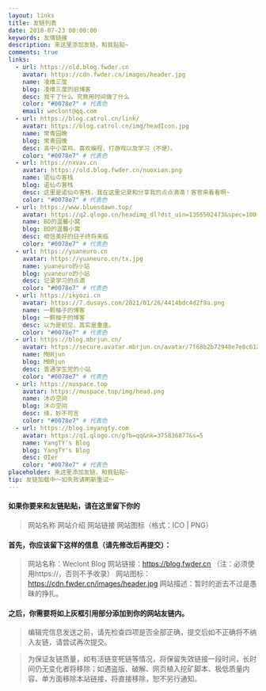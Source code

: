 ```yaml
---
layout: links
title: 友链列表
date: 2018-07-23 00:00:00
keywords: 友情链接
description: 来这里添加友链，和我贴贴~
comments: true
links:
  - url: https://old.blog.fwder.cn
    avatar: https://cdn.fwder.cn/images/header.jpg
    name: 凌维三度
    blog: 凌维三度的旧博客
    desc: 我干了什么 究竟用时间做了什么
    color: "#0078e7" # 代表色
    email: weclont@qq.com
  - url: https://blog.catrol.cn/link/
    avatar: https://blog.catrol.cn/img/headIcon.jpg
    name: 常青园晚
    blog: 常青园晚
    desc: 高中小菜鸡，喜欢编程，打游戏以及学习（不是）。
    color: "#0078e7" # 代表色
  - url: https://nxvav.cn
    avatar: https://old.blog.fwder.cn/nuoxian.png
    name: 诺仙の客栈
    blog: 诺仙の客栈
    desc: 这里是诺仙の客栈，我在这里记录和分享我的点点滴滴！客官来看看啊~
    color: "#0078e7" # 代表色
  - url: https://www.bluesdawn.top/
    avatar: https://q2.qlogo.cn/headimg_dl?dst_uin=1355502473&spec=100
    name: BD的温馨小窝
    blog: BD的温馨小窝
    desc: 相信美好的日子终将来临
    color: "#0078e7" # 代表色
  - url: https://yuaneuro.cn
    avatar: https://yuaneuro.cn/tx.jpg
    name: yuaneuro的小站
    blog: yuaneuro的小站
    desc: 记录学习的点滴
    color: "#0078e7" # 代表色
  - url: https://ikyozi.cn
    avatar: https://7.dusays.com/2021/01/26/4414bdc4d2f9a.png
    name: 一颗柚子的博客
    blog: 一颗柚子的博客
    desc: 以为是初见，其实是重逢。
    color: "#0078e7" # 代表色
  - url: https://blog.mbrjun.cn/
    avatar: https://secure.avatar.mbrjun.cn/avatar/7f68b2b72948e7e8c6125ef70ff00d76?s=65&r=PG&d=
    name: MBRjun
    blog: MBRjun
    desc: 普通学生党的小站
    color: "#0078e7" # 代表色
  - url: https://muspace.top
    avatar: https://muspace.top/img/head.png
    name: 沐の空间
    blog: 沐の空间
    desc: 缘，妙不可言
    color: "#0078e7" # 代表色
  - url: https://blog.imyangty.com
    avatar: https://q1.qlogo.cn/g?b=qq&nk=375836877&s=5
    name: YangTY's Blog
    blog: YangTY's Blog
    desc: OIer
    color: "#0078e7" # 代表色
placeholder: 来这里添加友链，和我贴贴~
tip: 友链加载中～如失败请刷新重试～
---
```


#### 如果你要来和友链贴贴，请在这里留下你的

> 网站名称
> 网站介绍
> 网站链接
> 网站图标（格式：ICO | PNG）

#### 首先，你应该留下这样的信息（请先修改后再提交）：

> 网站名称：Weclont Blog
> 网站链接：https://blog.fwder.cn （注：必须使用https://，否则不予收录）
> 网站图标：https://cdn.fwder.cn/images/header.jpg
> 网站描述：暂时的逝去不过是愚昧的挣扎。

#### 之后，你需要将如上灰框引用部分添加到你的网站友链内。

> 编辑完信息发送之前，请先检查四项是否全部正确，提交后如不正确将不纳入友链，请尝试再次提交。

> 为保证友链质量，如有活链变死链等情况，将保留失效链接一段时间，长时间仍无变化者将移除；如遇盗版、破解、网页植入挖矿脚本、极低质量内容、单方面移除本站链接，将直接移除，恕不另行通知。
